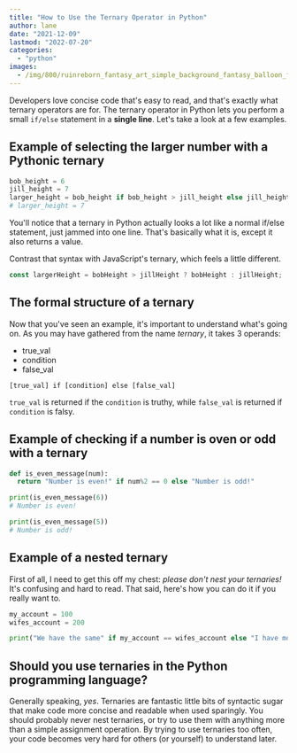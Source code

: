 ```yaml
---
title: "How to Use the Ternary Operator in Python"
author: lane
date: "2021-12-09"
lastmod: "2022-07-20"
categories: 
  - "python"
images:
  - /img/800/ruinreborn_fantasy_art_simple_background_fantasy_balloon_fant_9c75917c-4ec4-4d05-bf1d-b73dba1ea9a1_3.png.webp
---
```


Developers love concise code that's easy to read, and that's exactly what ternary operators are for. The ternary operator in Python lets you perform a small `if/else` statement in a **single line**. Let's take a look at a few examples.

## Example of selecting the larger number with a Pythonic ternary

```py
bob_height = 6
jill_height = 7
larger_height = bob_height if bob_height > jill_height else jill_height
# larger_height = 7
```

You'll notice that a ternary in Python actually looks a lot like a normal if/else statement, just jammed into one line. That's basically what it is, except it also returns a value.

Contrast that syntax with JavaScript's ternary, which feels a little different.

```js
const largerHeight = bobHeight > jillHeight ? bobHeight : jillHeight;
```

## The formal structure of a ternary

Now that you've seen an example, it's important to understand what's going on. As you may have gathered from the name *ternary*, it takes 3 operands:

* true_val
* condition
* false_val

```
[true_val] if [condition] else [false_val]
```

`true_val` is returned if the `condition` is truthy, while `false_val` is returned if `condition` is falsy.

## Example of checking if a number is oven or odd with a ternary

```py
def is_even_message(num):
  return "Number is even!" if num%2 == 0 else "Number is odd!"

print(is_even_message(6))
# Number is even!

print(is_even_message(5))
# Number is odd!
```

## Example of a nested ternary

First of all, I need to get this off my chest: *please don't nest your ternaries!* It's confusing and hard to read. That said, here's how you can do it if you really want to.

```py
my_account = 100
wifes_account = 200

print("We have the same" if my_account == wifes_account else "I have more" if my_account > wifes_account else "Wife has more")
```

## Should you use ternaries in the Python programming language?

Generally speaking, *yes*. Ternaries are fantastic little bits of syntactic sugar that make code more concise and readable when used sparingly. You should probably never nest ternaries, or try to use them with anything more than a simple assignment operation. By trying to use ternaries too often, your code becomes very hard for others (or yourself) to understand later.
